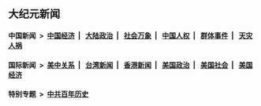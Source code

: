 ## 大纪元新闻

#### 中国新闻 &nbsp;>&nbsp; [中国经济](indexes/ncid283/README.md?09110045) &nbsp;| &nbsp; [大陆政治](indexes/ncid277/README.md?09110045) &nbsp;| &nbsp; [社会万象](indexes/ncid282/README.md?09110045) &nbsp;| &nbsp; [中国人权](indexes/ncid278/README.md?09110045) &nbsp;| &nbsp; [群体事件](indexes/ncid279/README.md?09110045) &nbsp;| &nbsp; [天灾人祸](indexes/ncid280/README.md?09110045)

#### 国际新闻 &nbsp;>&nbsp; [美中关系](indexes/nf1412576/README.md?09110045) &nbsp;| &nbsp; [台湾新闻](indexes/ncid1349361/README.md?09110045) &nbsp;| &nbsp; [香港新闻](indexes/ncid1349362/README.md?09110045) &nbsp;| &nbsp; [美国政治](indexes/ncid1078159/README.md?09110045) &nbsp;| &nbsp; [美国社会](indexes/ncid1078160/README.md?09110045) &nbsp;| &nbsp; [美国经济](indexes/ncid1078158/README.md?09110045)

#### 特别专题 &nbsp;>&nbsp; [中共百年历史](https://github.com/epoch-news/epoch-special/blob/master/README.md?09110045)  
